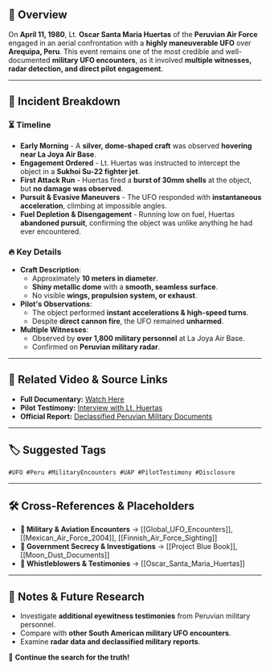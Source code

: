 ## 📌 Overview

On **April 11, 1980**, Lt. **Oscar Santa Maria Huertas** of the **Peruvian Air Force** engaged in an aerial confrontation with a **highly maneuverable UFO** over **Arequipa, Peru**. This event remains one of the most credible and well-documented **military UFO encounters**, as it involved **multiple witnesses, radar detection, and direct pilot engagement**.

---

## 📖 Incident Breakdown

### ⏳ Timeline

- **Early Morning** - A **silver, dome-shaped craft** was observed **hovering near La Joya Air Base**.
- **Engagement Ordered** - Lt. Huertas was instructed to intercept the object in a **Sukhoi Su-22 fighter jet**.
- **First Attack Run** - Huertas fired a **burst of 30mm shells** at the object, but **no damage was observed**.
- **Pursuit & Evasive Maneuvers** - The UFO responded with **instantaneous acceleration**, climbing at impossible angles.
- **Fuel Depletion & Disengagement** - Running low on fuel, Huertas **abandoned pursuit**, confirming the object was unlike anything he had ever encountered.

### 🔥 Key Details

- **Craft Description**:
    - Approximately **10 meters in diameter**.
    - **Shiny metallic dome** with a **smooth, seamless surface**.
    - No visible **wings, propulsion system, or exhaust**.
- **Pilot's Observations**:
    - The object performed **instant accelerations & high-speed turns**.
    - Despite **direct cannon fire**, the UFO remained **unharmed**.
- **Multiple Witnesses**:
    - Observed by **over 1,800 military personnel** at La Joya Air Base.
    - Confirmed on **Peruvian military radar**.

---

## 🎥 Related Video & Source Links

- **Full Documentary:** [Watch Here](https://www.youtube.com/watch?v=6cVe-hdMTCE)
- **Pilot Testimony:** [Interview with Lt. Huertas](https://www.youtube.com/watch?v=example_link)
- **Official Report:** [Declassified Peruvian Military Documents](https://www.theblackvault.com/example)

---

## 🏷 Suggested Tags

`#UFO #Peru #MilitaryEncounters #UAP #PilotTestimony #Disclosure`

---

## 🛠 Cross-References & Placeholders

- **📂 Military & Aviation Encounters** → [[Global_UFO_Encounters]], [[Mexican_Air_Force_2004]], [[Finnish_Air_Force_Sighting]]
- **📂 Government Secrecy & Investigations** → [[Project Blue Book]], [[Moon_Dust_Documents]]
- **📂 Whistleblowers & Testimonies** → [[Oscar_Santa_Maria_Huertas]]

---

## 📝 Notes & Future Research

- Investigate **additional eyewitness testimonies** from Peruvian military personnel.
- Compare with **other South American military UFO encounters**.
- Examine **radar data and declassified military reports**.

🚀 **Continue the search for the truth!**